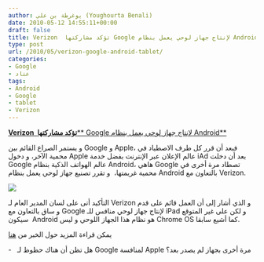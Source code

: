 ```yaml
---
author: يوغرطة بن علي (Youghourta Benali)
date: 2010-05-12 14:55:11+00:00
draft: false
title: Verizon  تؤكد مشاركتها Google لإنتاج جهاز لوحي يعمل بنظام Android
type: post
url: /2010/05/verizon-google-android-tablet/
categories:
- Google
- عتاد
tags:
- Android
- Google
- tablet
- Verizon
---
```


[**Verizon  تؤكد مشاركتها**** Google لإنتاج جهاز لوحي يعمل بنظام Android**](http://www.it-scoop.com/2010/05/verizon-google-android-tablet/ )


و يستمر الصراع القائم بين Google و Apple، فبعد أن قرر كل طرف الاصطياد في محمية الآخر، و دخول Apple عالم الإعلان عبر الإنترنت بفضل خدمة iAd بعد أن دخلت Google عالم الهواتف الذكية بنظام Android، هاهي Google تصطاد مرة أخرى في محمية غريمتها،  و تقرر تصنيع جهاز لوحي يعمل بنظام Android بالتعاون مع Verizon.

[![](http://www.it-scoop.com/wp-content/uploads/2010/05/google-pad.jpg)
](http://www.it-scoop.com/2010/05/verizon-google-android-tablet/ )

التأكيد أتى على لسان المدير العام لـ Verizon و الذي أشار إلى أن العمل قائم على قدم و ساق بالتعاون مع Google لإنتاج جهاز لوحي منافس للـ iPad و لكن على غير المتوقع سيكون  Android هو نظام هذا الجهاز اللوحي و ليس Chrome OS كما أشيع سابقا.

يمكن قراءة المزيد حول الخبر من [هنا](http://online.wsj.com/article/SB10001424052748704250104575238680540806288.html?mod=WSJ_hpp_LEFTWhatsNewsCollection)

-   هل تظن أن هناك حظوظ لـ Google لمنافسة Apple مرة أخرى بجهاز لم يصدر بعد؟

